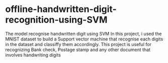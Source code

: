 # offline-handwritten-digit-recognition-using-SVM
The model recognise handwritten digit using SVM
In this project, i used the MNIST dataset to build a Support vector machine that recognise each digits in the dataset and classiffy them accordingly.
This project is useful for recognizing Bank check, Postage stamp and any other document that involves handwriting digits
